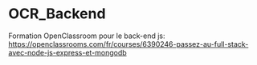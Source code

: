 # OCR_Backend
Formation OpenClassroom pour le back-end js: https://openclassrooms.com/fr/courses/6390246-passez-au-full-stack-avec-node-js-express-et-mongodb
